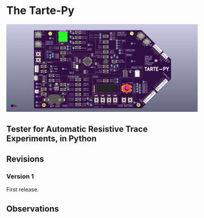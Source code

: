 # The Tarte-Py

![](images/demo32.png)

## Tester for Automatic Resistive Trace Experiments, in Python



## Revisions

### Version 1

First release. 

## Observations


